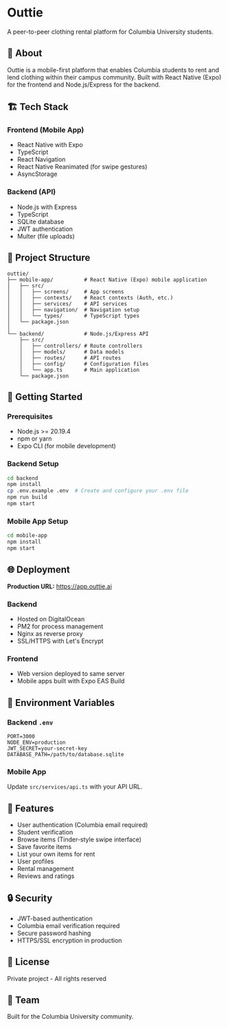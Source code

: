 # Outtie

A peer-to-peer clothing rental platform for Columbia University students.

## 🎯 About

Outtie is a mobile-first platform that enables Columbia students to rent and lend clothing within their campus community. Built with React Native (Expo) for the frontend and Node.js/Express for the backend.

## 🏗️ Tech Stack

### Frontend (Mobile App)
- React Native with Expo
- TypeScript
- React Navigation
- React Native Reanimated (for swipe gestures)
- AsyncStorage

### Backend (API)
- Node.js with Express
- TypeScript
- SQLite database
- JWT authentication
- Multer (file uploads)

## 📁 Project Structure

```
outtie/
├── mobile-app/          # React Native (Expo) mobile application
│   ├── src/
│   │   ├── screens/     # App screens
│   │   ├── contexts/    # React contexts (Auth, etc.)
│   │   ├── services/    # API services
│   │   ├── navigation/  # Navigation setup
│   │   └── types/       # TypeScript types
│   └── package.json
│
└── backend/             # Node.js/Express API
    ├── src/
    │   ├── controllers/ # Route controllers
    │   ├── models/      # Data models
    │   ├── routes/      # API routes
    │   ├── config/      # Configuration files
    │   └── app.ts       # Main application
    └── package.json
```

## 🚀 Getting Started

### Prerequisites
- Node.js >= 20.19.4
- npm or yarn
- Expo CLI (for mobile development)

### Backend Setup

```bash
cd backend
npm install
cp .env.example .env  # Create and configure your .env file
npm run build
npm start
```

### Mobile App Setup

```bash
cd mobile-app
npm install
npm start
```

## 🌐 Deployment

**Production URL:** https://app.outtie.ai

### Backend
- Hosted on DigitalOcean
- PM2 for process management
- Nginx as reverse proxy
- SSL/HTTPS with Let's Encrypt

### Frontend
- Web version deployed to same server
- Mobile apps built with Expo EAS Build

## 🔑 Environment Variables

### Backend `.env`
```
PORT=3000
NODE_ENV=production
JWT_SECRET=your-secret-key
DATABASE_PATH=/path/to/database.sqlite
```

### Mobile App
Update `src/services/api.ts` with your API URL.

## 📱 Features

- User authentication (Columbia email required)
- Student verification
- Browse items (Tinder-style swipe interface)
- Save favorite items
- List your own items for rent
- User profiles
- Rental management
- Reviews and ratings

## 🔒 Security

- JWT-based authentication
- Columbia email verification required
- Secure password hashing
- HTTPS/SSL encryption in production

## 📄 License

Private project - All rights reserved

## 👥 Team

Built for the Columbia University community.
